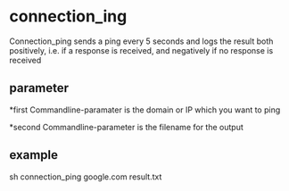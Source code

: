 # connection_ing
Connection_ping sends a ping every 5 seconds and logs the result both positively, i.e. if a response is received, and negatively if no response is received
## parameter

*first Commandline-paramater is the domain or IP which you want to ping

*second Commandline-parameter is the filename for the output

## example

sh connection_ping google.com result.txt


